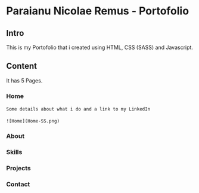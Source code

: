# Paraianu Nicolae Remus - Portofolio

## Intro

This is my Portofolio that i created using HTML, CSS (SASS) and Javascript.

## Content

It has 5 Pages.

### Home

    Some details about what i do and a link to my LinkedIn

    ![Home](Home-SS.png)

### About

### Skills

### Projects

### Contact
